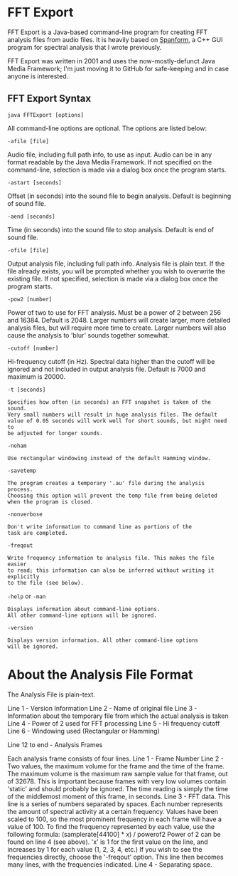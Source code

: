 FFT Export
=========

FFT Export is a Java-based command-line program for creating FFT analysis files from audio files. It is heavily based on [Spanform](https://github.com/malictus/spanform), 
a C++ GUI program for spectral analysis that I wrote previously.

FFT Export was written in 2001 and uses the now-mostly-defunct Java Media Framework; I'm just moving it to GitHub for safe-keeping and in case anyone is interested.

FFT Export Syntax 
-----------------

`java FFTExport [options]`

All command-line options are optional. The options are listed below:
 
`-afile [file]`

Audio file, including full path info, to use as input. Audio can be in any format readable by the Java Media Framework. If not specified on the command-line, selection is made via a dialog box once the program starts.  

`-astart [seconds]`  

Offset (in seconds) into the sound file to begin analysis. Default is beginning of sound file.  

`-aend [seconds]`

Time (in seconds) into the sound file to stop analysis. Default is end of sound file.

`-ofile [file]`

Output analysis file, including full path info. Analysis file is plain text. If the file already exists, you will be prompted whether you wish to overwrite the existing file. If not specified, selection is made via a dialog box once the program starts.

`-pow2 [number]`

Power of two to use for FFT analysis. Must be a power of 2 between 256 and 16384. Default is 2048. Larger numbers will create larger, more detailed analysis files, but will require more time to create. Larger numbers will also cause the analysis to 'blur' sounds together somewhat.

`-cutoff [number]`

Hi-frequency cutoff (in Hz). Spectral data higher than the cutoff will be 
	ignored and not included in output analysis file. Default is 7000 and 
	maximum is 20000. 
	
`-t [seconds]`

	Specifies how often (in seconds) an FFT snapshot is taken of the sound. 
	Very small numbers will result in huge analysis files. The default 
	value of 0.05 seconds will work well for short sounds, but might need to
	be adjusted for longer sounds.
	
`-noham`

	Use rectangular windowing instead of the default Hamming window.
	
`-savetemp`

	The program creates a temporary '.au' file during the analysis process.
	Choosing this option will prevent the temp file from being deleted
	when the program is closed.
	
`-nonverbose`

	Don't write information to command line as portions of the 
	task are completed.
	
`-freqout`

	Write frequency information to analysis file. This makes the file easier
	to read; this information can also be inferred without writing it explicitly
	to the file (see below). 
	
`-help` or `-man`

	Displays information about command-line options. 
	All other command-line options will be ignored.
	
`-version`

	Displays version information. All other command-line options 
	will be ignored.

About the Analysis File Format
==============================

The Analysis File is plain-text.

Line 1 - Version Information
Line 2 - Name of original file
Line 3 - Information about the temporary file from which the actual analysis is
	taken
Line 4 - Power of 2 used for FFT processing
Line 5 - Hi frequency cutoff
Line 6 - Windowing used (Rectangular or Hamming)

Line 12 to end - Analysis Frames

Each analysis frame consists of four lines.
	Line 1 - Frame Number
	Line 2 - Two values, the maximum volume for the frame and the time of the 
		frame. The maximum volume is the maximum raw sample value for that
		frame, out of 32678. This is important because frames with very 
		low volumes contain 'static' and should probably be ignored. The 
		time reading is simply the time of the middlemost moment of this
		frame, in seconds.
	Line 3 - FFT data. This line is a series of numbers separated by spaces.
		Each number represents the amount of spectral activity at a certain
		frequency. Values have been scaled to 100, so the most prominent
		frequency in each frame will have a value of 100. To find the
		frequency represented by each value, use the following formula:
			(samplerate[44100] * x) / powerof2
		Power of 2 can be found on line 4 (see above). 'x' is 1 for the 
		first value on the line, and increases by 1 for each value
		(1, 2, 3, 4, etc.)
		If you wish to see the frequencies directly, choose the 
		'-freqout' option. This line then becomes many lines,
		with the frequencies indicated.
	Line 4 - Separating space.
		 

